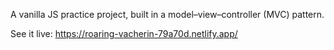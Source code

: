 A vanilla JS practice project, built in a model–view–controller (MVC) pattern.

See it live:
https://roaring-vacherin-79a70d.netlify.app/
